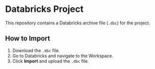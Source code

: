 # Databricks Project

This repository contains a Databricks archive file (`.dbc`) for the project.

## How to Import
1. Download the `.dbc` file.
2. Go to Databricks and navigate to the Workspace.
3. Click **Import** and upload the `.dbc` file.
